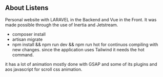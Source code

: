 

## About Listens

Personal website with LARAVEL in the Backend and Vue in the Front.
It was made possible through the use of Inertia and Jetstream. 

- composer install
- artisan migrate
- npm install && npm run dev && npm run hot for continuos compiling with new changes. 
since the application uses Tailwind it needs the hot command. 

it has a lot of animation mostly done with GSAP and some of its plugins and aos javascript for scroll css animation. 

